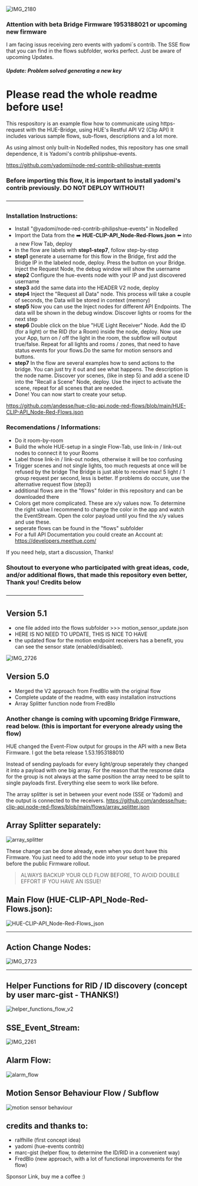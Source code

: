 ![IMG_2180](https://user-images.githubusercontent.com/76150626/174133694-50b4d23b-7ee6-42a3-8d64-24de60890dde.jpeg)

### Attention with beta Bridge Firmware 1953188021 or upcoming new firmware
I am facing issus receiving zero events with yadomiˋs contrib. The SSE flow  that you can find in the flows subfolder, works perfect. Just be aware of upcoming Updates. 
##### Update: Problem solved generating a new key

# Please read the whole readme before use!

This respository is an example flow how to communicate using https-request with the HUE-Bridge, using HUE's Restful API V2 (Clip API) 
It includes various sample flows, sub-flows, descriptions and a lot more.

As using almost only built-in NodeRed nodes, this repository has one small dependence, it is Yadomi's contrib philipshue-events.

https://github.com/yadomi/node-red-contrib-philipshue-events

### Before importing this flow, it is important to install yadomi's contrib previously. DO NOT DEPLOY WITHOUT!

———————————————

### Installation Instructions:
- Install "@yadomi/node-red-contrib-philipshue-events" in NodeRed
- Import the Data from the :arrow_right: **HUE-CLIP-API_Node-Red-Flows.json** :arrow_left: into a new Flow Tab, deploy
- In the flow are labels with **step1-step7**, follow step-by-step
- **step1** generate a username for this flow in the Bridge, first add the Bridge IP in the labeled node, deploy.
Press the button on your Bridge. Inject the Request Node, the debug window will show the username
- **step2** Configure the hue-events node with your IP and just discovered username
- **step3** add the same data into the HEADER V2 node, deploy
- **step4** Inject the "Request all Data" node. This process will take a couple of seconds, the Data will be stored in context (memory)
- **step5** Now you can use the Inject nodes for different API Endpoints. The data will be shown in the debug window. Discover lights or rooms for the next step
- **step6** Double click on the blue "HUE Light Receiver" Node. Add the ID (for a light) or the RID (for a Room) inside the node, deploy. 
Now use your App, turn on / off the light in the room, the subflow will output true/false. Repeat for all lights and rooms / zones, that need to have status events for your flows.Do the same for motion sensors and buttons.
- **step7** In the flow are several examples how to send actions to the bridge. You can just try it out and see what happens. The description is the node name.
  Discover yor scenes, (like in step 5) and add a scene ID into the "Recall a Scene" Node, deploy. Use the inject to activate the scene, repeat for all scenes that are needed.
- Done! You can now start to create your setup.

https://github.com/andesse/hue-clip-api.node-red-flows/blob/main/HUE-CLIP-API_Node-Red-Flows.json

### Recomendations / Informations:
- Do it room-by-room 
- Build the whole HUE-setup in a single Flow-Tab, use link-in / link-out nodes to connect it to your Rooms
- Label those link-in / link-out nodes, otherwise it will be too confusing
- Trigger scenes and not single lights, too much requests at once will be refused by the bridge
  The Bridge is just able to receive max! 5 light / 1 group request per second, less is better. If problems do occure, use the alternative request flow (step3)
- additional flows are in the "flows" folder in this repository and can be downloaded there
- Colors get more complicated. These are x/y values now. To determine the right value I recommend to change the color in the app and watch the EventStream. Open the color payload until you find the x/y values and use these.
- seperate flows can be found in the "flows" subfolder
- For a full API Documentation you could create an Account at: https://developers.meethue.com/                              

If you need help, start a discussion, Thanks!



### Shoutout to everyone who participated with great ideas, code, and/or additional flows, that made this repository even better, Thank you! Credits below

———————————————

Version 5.1
---
- one file added into the flows subfolder >>> motion_sensor_update.json
- HERE IS NO NEED TO UPDATE, THIS IS NICE TO HAVE
- the updated flow for the motion endpoint receivers has a benefit, you can see the sensor state (enabled/disabled).

![IMG_2726](https://user-images.githubusercontent.com/76150626/192052817-32535569-39c1-4c79-b8f9-2dbc019ca83b.jpeg)



Version 5.0
---

- Merged the V2 approach from FredBlo with the original flow
- Complete update of the readme, with easy installation instructions
- Array Splitter function node from FredBlo

### Another change is coming with upcoming Bridge Firmware, read below. (this is important for everyone already using the flow)

HUE changed the Event-Flow output for groups in the API with a new Beta Firmware. I got the beta release 1.53.1953188010

Instead of sending payloads for every light/group seperately they changed it into a payload with one big array.
For the reason that the response data for the group is not always at the same position the array need to be split to single payloads first. 
Everything else seem to work like before.

The array splitter is set in between your event node (SSE or Yadomi) and the output is connected to the receivers.
https://github.com/andesse/hue-clip-api.node-red-flows/blob/main/flows/array_splitter.json


Array Splitter separately:
-----------
![array_splitter](https://user-images.githubusercontent.com/76150626/188687682-3bceea2c-4d40-495e-9eed-42d041415508.JPG)


These change can be done already, even when you dont have this Firmware. You just need to add the node into your setup to be prepared before the public Firmware rollout. 
>ALWAYS BACKUP YOUR OLD FLOW BEFORE, TO AVOID DOUBLE EFFORT IF YOU HAVE AN ISSUE!




Main Flow (HUE-CLIP-API_Node-Red-Flows.json):
------------
![HUE-CLIP-API_Node-Red-Flows_json](https://user-images.githubusercontent.com/76150626/188687612-092979bd-2711-4c24-9345-51c438d5056e.JPG)

-----------------------------------------------------------

Action Change Nodes:
---
![IMG_2723](https://user-images.githubusercontent.com/76150626/192001918-178e9a6e-8075-4a92-9e0d-f6bfe5792d95.jpeg)

-----------------------------------------------------------

Helper Functions for RID / ID discovery (concept by user marc-gist - THANKS!)
---
![helper_functions_flow_v2](https://user-images.githubusercontent.com/76150626/174495416-dbb394b5-c012-482c-a119-eb16cd073171.PNG)


SSE_Event_Stream:
---

![IMG_2261](https://user-images.githubusercontent.com/76150626/176202424-8f7e53db-bb9a-41aa-8ce4-c71f1b153fa5.jpeg)


Alarm Flow:
---
![alarm_flow](https://user-images.githubusercontent.com/76150626/183428922-b1e3e627-eaae-4777-ba6b-d8bcc7738d00.JPG)


Motion Sensor Behaviour Flow / Subflow
---
![motion sensor behaviour](https://user-images.githubusercontent.com/76150626/183702760-19102a84-9174-4fba-ad38-53cd191c94b3.JPG)


credits and thanks to:
---
- ralfhille (first concept idea)
- yadomi (hue-events contrib)
- marc-gist (helper flow, to determine the ID/RID in a convenient way)
- FredBlo (new approach, with a lot of functional improvements for the flow)

Sponsor Link, buy me a coffee :)
